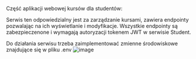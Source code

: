 Część aplikacji webowej kursów dla studentów:

Serwis ten odpowiedzialny jest za zarządzanie kursami, zawiera endpointy pozwalając na ich wyświetlanie i modyfikacje.
Wszystkie endpointy są zabezpieczenone i wymagają autoryzacji tokenem JWT w serwisie Student.

Do działania serwisu trzeba zaimplementować zmienne środowiskowe znajdujące się w pliku .env
![image](https://github.com/user-attachments/assets/56db4c4a-f25f-4ccb-8fd6-cda6036927b5)
